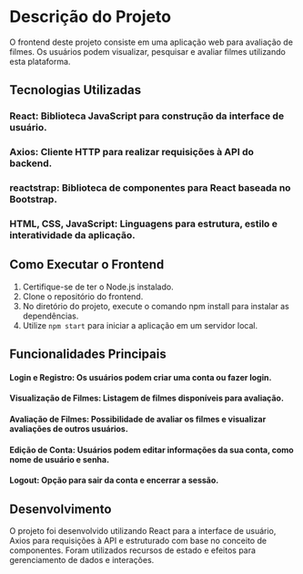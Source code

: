 # Descrição do Projeto
O frontend deste projeto consiste em uma aplicação web para avaliação de filmes. Os usuários podem visualizar, pesquisar e avaliar filmes utilizando esta plataforma.

## Tecnologias Utilizadas

### React: Biblioteca JavaScript para construção da interface de usuário.
### Axios: Cliente HTTP para realizar requisições à API do backend.
### reactstrap: Biblioteca de componentes para React baseada no Bootstrap.
### HTML, CSS, JavaScript: Linguagens para estrutura, estilo e interatividade da aplicação.

## Como Executar o Frontend

1. Certifique-se de ter o Node.js instalado.
2. Clone o repositório do frontend.
3. No diretório do projeto, execute o comando npm install para instalar as dependências.
4. Utilize `npm start` para iniciar a aplicação em um servidor local.

## Funcionalidades Principais

#### Login e Registro: Os usuários podem criar uma conta ou fazer login.
#### Visualização de Filmes: Listagem de filmes disponíveis para avaliação.
#### Avaliação de Filmes: Possibilidade de avaliar os filmes e visualizar avaliações de outros usuários.
#### Edição de Conta: Usuários podem editar informações da sua conta, como nome de usuário e senha.
#### Logout: Opção para sair da conta e encerrar a sessão.

## Desenvolvimento

O projeto foi desenvolvido utilizando React para a interface de usuário, Axios para requisições à API e estruturado com base no conceito de componentes. Foram utilizados recursos de estado e efeitos para gerenciamento de dados e interações.
